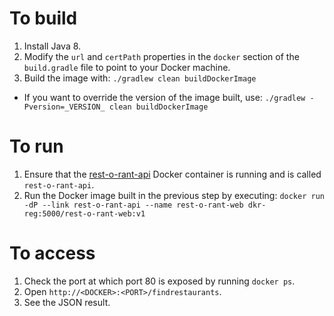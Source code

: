 # To build

1. Install Java 8.
1. Modify the `url` and `certPath` properties in the `docker` section of the `build.gradle` file to point to your Docker machine.
1. Build the image with: `./gradlew clean buildDockerImage`
  * If you want to override the version of the image built, use: `./gradlew -Pversion=_VERSION_ clean buildDockerImage`

# To run

1. Ensure that the  [rest-o-rant-api](https://github.com/xebialabs/rest-o-rant-api) Docker container is running and is called `rest-o-rant-api`.
1. Run the Docker image built in the previous step by executing: `docker run -dP --link rest-o-rant-api --name rest-o-rant-web dkr-reg:5000/rest-o-rant-web:v1`

# To access

1. Check the port at which port 80 is exposed by running `docker ps`.
1. Open `http://<DOCKER>:<PORT>/findrestaurants`.
1. See the JSON result.
